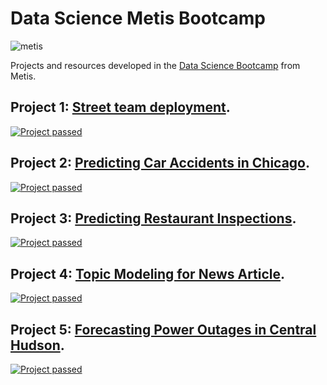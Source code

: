 # Data Science Metis Bootcamp

![metis](https://images.squarespace-cdn.com/content/v1/5c0a0028e2ccd1eb692eacdc/1550088908119-VDBX9V600UQ2DVVYU02J/ke17ZwdGBToddI8pDm48kOE03qcy2L7wAQtxJegtHNlZw-zPPgdn4jUwVcJE1ZvWEtT5uBSRWt4vQZAgTJucoTqqXjS3CfNDSuuf31e0tVHNBMFUUzdWFtWws933UE6G4Gd4wkW2Eu9bqt4jeOqh8TqWIIaSPh2v08GbKqpiV54/Metis-logo.png?format=500w)


Projects and resources developed in the [Data Science Bootcamp](https://www.thisismetis.com) from Metis.



## Project 1: [Street team deployment](https://github.com/dvu4/metis_datascience/tree/master/projects/project1).

[![Project passed](https://img.shields.io/badge/project-passed-success.svg)](https://img.shields.io/badge/project-passed-success.svg)


## Project 2: [Predicting Car Accidents in Chicago](https://github.com/dvu4/metis_datascience/tree/master/projects/project2).

[![Project passed](https://img.shields.io/badge/project-passed-success.svg)](https://img.shields.io/badge/project-passed-success.svg)



## Project 3: [Predicting Restaurant Inspections](https://github.com/dvu4/metis_datascience/tree/master/projects/project3).

[![Project passed](https://img.shields.io/badge/project-passed-success.svg)](https://img.shields.io/badge/project-passed-success.svg)


## Project 4: [Topic Modeling for News Article](https://github.com/dvu4/metis_datascience/tree/master/projects/project4).

[![Project passed](https://img.shields.io/badge/project-passed-success.svg)](https://img.shields.io/badge/project-passed-success.svg)



## Project 5: [Forecasting Power Outages in Central Hudson](https://github.com/dvu4/metis_datascience/tree/master/projects/project5).

[![Project passed](https://img.shields.io/badge/project-passed-success.svg)](https://img.shields.io/badge/project-passed-success.svg)
